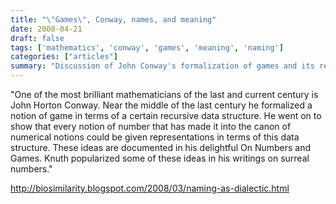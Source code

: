 ```yaml
---
title: "\"Games\", Conway, names, and meaning"
date: 2008-04-21
draft: false
tags: ['mathematics', 'conway', 'games', 'meaning', 'naming']
categories: ["articles"]
summary: "Discussion of John Conway's formalization of games and its relationship to numerical representations and meaning."
---
```


"One of the most brilliant mathematicians of the last and current century is John Horton Conway. Near the middle of the last century he formalized a notion of game in terms of a certain recursive data structure. He went on to show that every notion of number that has made it into the canon of numerical notions could be given representations in terms of this data structure. These ideas are documented in his delightful On Numbers and Games. Knuth popularized some of these ideas in his writings on surreal numbers."

http://biosimilarity.blogspot.com/2008/03/naming-as-dialectic.html